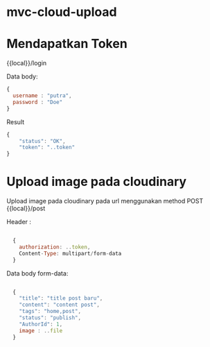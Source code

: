 # mvc-cloud-upload

# Mendapatkan Token
{{local}}/login

Data body:
```js
{
  username : "putra",
  password : "Doe"
}
```
Result
```js
{
    "status": "OK",
    "token": "..token"
}
```
# Upload image pada cloudinary
Upload image pada cloudinary pada url menggunakan method POST
{{local}}/post

Header :
```js

  {
    authorization: ..token,
    Content-Type: multipart/form-data
  }

```
Data body form-data:
```js

  {
    "title": "title post baru",
    "content": "content post",
    "tags": "home,post",
    "status": "publish",
    "AuthorId": 1,
    image : ..file
  }
```
